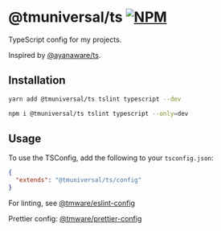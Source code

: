 # @tmuniversal/ts [![NPM](https://img.shields.io/npm/v/@tmuniversal/ts.svg)](https://www.npmjs.com/package/@tmuniversal/ts)

TypeScript config for my projects.

Inspired by [@ayanaware/ts](https://gitlab.com/ayanaware/ts).

## Installation

```bash
yarn add @tmuniversal/ts tslint typescript --dev
```

```bash
npm i @tmuniversal/ts tslint typescript --only=dev
```

## Usage

To use the TSConfig, add the following to your `tsconfig.json`:

```json
{
  "extends": "@tmuniversal/ts/config"
}
```

For linting, see [@tmware/eslint-config](https://www.npmjs.com/package/@tmware/eslint-config)

Prettier config: [@tmware/prettier-config](https://www.npmjs.com/package/@tmware/prettier-config)
